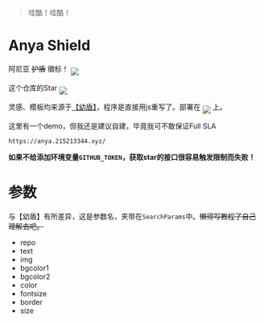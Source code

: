 > 哇酷！哇酷！
# Anya Shield

阿尼亚 ~~护盾~~ 徽标！ <img align='middle' src='https://anya.215213344.xyz/?text=%E5%93%87%E9%85%B7%E5%93%87%E9%85%B7&img=https://i.imgur.com/MIbS0oV.jpg'></img>

这个仓库的Star <img align='middle' src='https://anya.215213344.xyz/?repo=ChenYFan/AnyaShield&cache=1'></img>

灵感、模板均来源于[【幼盾】](https://github.com/RimoChan/unv-shield)，程序是直接用js重写了。部署在 [<img align='middle' src='https://anya.215213344.xyz/?bgcolor1=f7a433&bgcolor2=ffdaad&color=fff&text=CloudFlareWorker&img=https://workers.cloudflare.com/resources/logo/logo.svg'></img>](https://workers.cloudflare.com/) 上。

这里有一个demo，但我还是建议自建，毕竟我可不敢保证Full SLA

```url
https://anya.215213344.xyz/
```

**如果不给添加环境变量`GITHUB_TOKEN`，获取star的接口很容易触发限制而失败！**

# 参数

与【幼盾】有所差异，这是参数名，夹带在`SearchParams`中。~~懒得写教程了自己理解去吧。~~

- repo
- text
- img
- bgcolor1
- bgcolor2
- color
- fontsize
- border
- size
